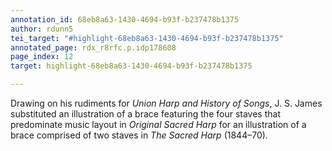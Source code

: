 ```yaml
---
annotation_id: 68eb8a63-1430-4694-b93f-b237478b1375
author: rdunn5
tei_target: "#highlight-68eb8a63-1430-4694-b93f-b237478b1375"
annotated_page: rdx_r8rfc.p.idp178608
page_index: 12
target: highlight-68eb8a63-1430-4694-b93f-b237478b1375

---
```

Drawing on his rudiments for *Union Harp and History of Songs*, J. S. James substituted an illustration of a brace featuring the four staves that predominate music layout in *Original Sacred Harp* for an illustration of a brace comprised of two staves in *The Sacred Harp* (1844–70).